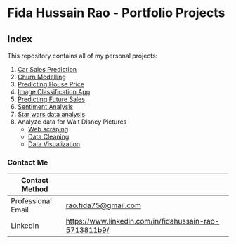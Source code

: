 # Fida Hussain Rao - Portfolio Projects
## Index
This repository contains all of my personal projects:
1. [Car Sales Prediction](https://github.com/raofida75/PersonalProjects/blob/main/Car%20Sales%20Prediction/Car%20Sales%20Prediction.ipynb)
2. [Churn Modelling](https://github.com/raofida75/PersonalProjects/blob/main/Churn%20Modelling/Churn%20Modelling%20Project.ipynb)
3. [Predicting House Price](https://github.com/raofida75/PersonalProjects/blob/main/Advanced%20House%20Price%20Prediction/House%20Price%20Prediction1.ipynb)
4. [Image Classification App](https://github.com/raofida75/PersonalProjects/blob/main/Image%20Classification%20App/Image%20Classification%20using%20Adam.ipynb)
5. [Predicting Future Sales](https://github.com/raofida75/PersonalProjects/blob/main/Predicting%20Future%20Sales/Predicting%20Future%20Sales.ipynb)
6. [Sentiment Analysis](https://github.com/raofida75/PersonalProjects/blob/main/Sentiment%20Analysis%20Project/Sentiment%20Analysis.ipynb)
7. [Star wars data analysis](https://github.com/raofida75/PersonalProjects/blob/main/Star-wars-survey-data/Star%20wars%20survey.ipynb)
8. Analyze data for Walt Disney Pictures
    - [Web scraping](https://github.com/raofida75/PersonalProjects/blob/main/Web%20Scraping%20and%20Analyzing%20movie%20data/Web%20scraping.ipynb)  
    - [Data Cleaning](https://github.com/raofida75/PersonalProjects/blob/main/Web%20Scraping%20and%20Analyzing%20movie%20data/Data%20Cleaning.ipynb)
    - [Data Visualization](https://github.com/raofida75/PersonalProjects/blob/main/Web%20Scraping%20and%20Analyzing%20movie%20data/Data%20Visualization.ipynb)

### Contact Me

| Contact Method |  |
| --- | --- |
| Professional Email | rao.fida75@gmail.com |
| LinkedIn | https://www.linkedin.com/in/fidahussain-rao-5713811b9/ |
